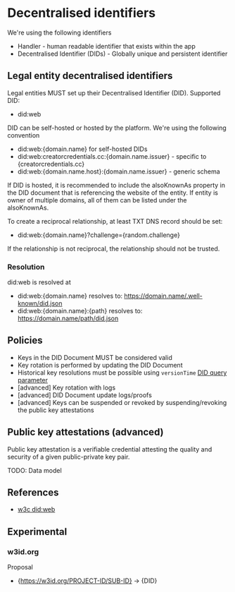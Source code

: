 # Decentralised identifiers

We're using the following identifiers

- Handler - human readable identifier that exists within the app
- Decentralised Identifier (DIDs) - Globally unique and persistent identifier

## Legal entity decentralised identifiers

Legal entities MUST set up their Decentralised Identifier (DID). Supported DID:

- did:web

DID can be self-hosted or hosted by the platform. We're using the following convention

- did:web:{domain.name} for self-hosted DIDs
- did:web:creatorcredentials.cc:{domain.name.issuer} - specific to {creatorcredentials.cc}
- did:web:{domain.name.host}:{domain.name.issuer} - generic schema

If DID is hosted, it is recommended to include the alsoKnownAs property in the
DID document that is referencing the website of the entity. If entity is owner
of multiple domains, all of them can be listed under the alsoKnownAs.

To create a reciprocal relationship, at least TXT DNS record should be set:

- did:web:{domain.name}?challenge={random.challenge}

If the relationship is not reciprocal, the relationship should not be trusted.

### Resolution

did:web is resolved at

- did:web:{domain.name} resolves to: <https://domain.name/.well-known/did.json>
- did:web:{domain.name}:{path} resolves to: <https://domain.name/path/did.json>

## Policies

- Keys in the DID Document MUST be considered valid
- Key rotation is performed by updating the DID Document
- Historical key resolutions must be possible using `versionTime` [DID query parameter](https://w3c.github.io/did-core/#did-parameters)
- [advanced] Key rotation with logs
- [advanced] DID Document update logs/proofs
- [advanced] Keys can be suspended or revoked by suspending/revoking the public key attestations

## Public key attestations (advanced)

Public key attestation is a verifiable credential attesting the quality and security of a given public-private key pair.

TODO: Data model

## References

- [w3c did:web](https://w3c-ccg.github.io/did-method-web/)

## Experimental

### w3id.org

Proposal

- {https://w3id.org/PROJECT-ID/SUB-ID} -> {DID}
